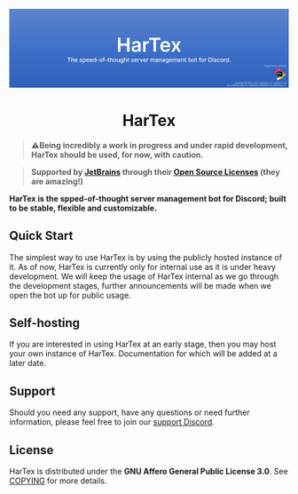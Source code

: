 ![HarTex](./meta/images/hartexbanner.png)

<h1 align="center">HarTex</h1>

> ⚠️**Being incredibly a work in progress and under rapid development, HarTex should be used, for now, with caution.**

> **Supported by [JetBrains](https://www.jetbrains.com/) through their [Open Source Licenses](https://www.jetbrains.com/community/opensource/#support) (they are amazing!)**

**HarTex is the spped-of-thought server management bot for Discord; built to be stable, flexible and customizable.**

## Quick Start

The simplest way to use HarTex is by using the publicly hosted instance of it. As of now, HarTex is currently only for
internal use as it is under heavy development. We will keep the usage of HarTex internal as we go through the development
stages, further announcements will be made when we open the bot up for public usage.

## Self-hosting

If you are interested in using HarTex at an early stage, then you may host your own instance of HarTex. Documentation for
which will be added at a later date.

## Support

Should you need any support, have any questions or need further information, please feel free to join our 
[support Discord](https://discord.gg/Xu8453VBAv).

## License

HarTex is distributed under the **GNU Affero General Public License 3.0**. See [COPYING](./COPYING) for more details.
